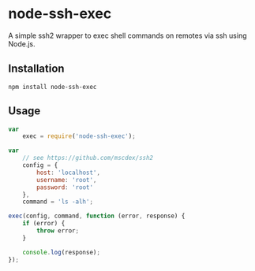 # node-ssh-exec

A simple ssh2 wrapper to exec shell commands on remotes via ssh using Node.js.

## Installation

```
npm install node-ssh-exec
```

## Usage

```javascript
var
    exec = require('node-ssh-exec');

var
    // see https://github.com/mscdex/ssh2
    config = {
        host: 'localhost',
        username: 'root',
        password: 'root'
    },
    command = 'ls -alh';

exec(config, command, function (error, response) {
    if (error) {
        throw error;
    }

    console.log(response);
});
```